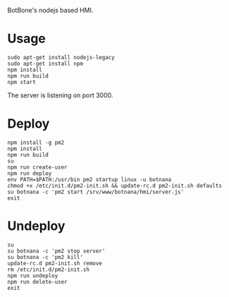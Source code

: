 BotBone's nodejs based HMI.

# Usage

    sudo apt-get install nodejs-legacy
    sudo apt-get install npm
    npm install
    npm run build
    npm start

The server is listening on port 3000.

# Deploy

    npm install -g pm2
    npm install
    npm run build
    su
    npm run create-user
    npm run deploy
    env PATH=$PATH:/usr/bin pm2 startup linux -u botnana
    chmod +x /etc/init.d/pm2-init.sh && update-rc.d pm2-init.sh defaults
    su botnana -c 'pm2 start /srv/www/botnana/hmi/server.js'
    exit

# Undeploy

    su
    su botnana -c 'pm2 stop server'
    su botnana -c 'pm2 kill'
    update-rc.d pm2-init.sh remove
    rm /etc/init.d/pm2-init.sh
    npm run undeploy
    npm run delete-user
    exit
